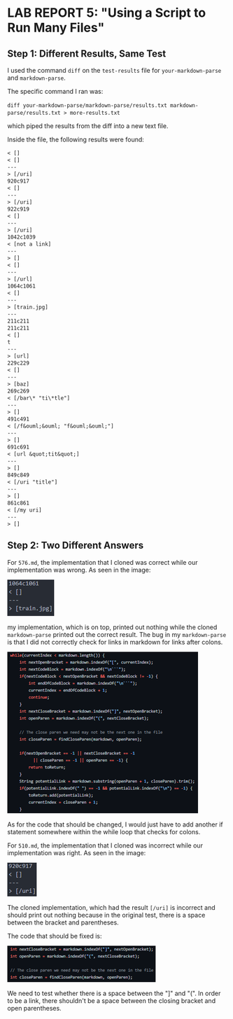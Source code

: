 # **LAB REPORT 5: "Using a Script to Run Many Files"**

## **Step 1: Different Results, Same Test**

I used the command `diff` on the `test-results` file for `your-markdown-parse` and `markdown-parse`. 

The specific command I ran was: 

`diff your-markdown-parse/markdown-parse/results.txt markdown-parse/results.txt > more-results.txt`

which piped the results from the diff into a new text file. 

Inside the file, the following results were found: 

```
< []
< []
---
> [/uri]
920c917
< []
---
> [/uri]
922c919
< []
---
> [/uri]
1042c1039
< [not a link]
---
> []
< []
---
> [/url]
1064c1061
< []
---
> [train.jpg]
---
211c211
211c211
< []                                                                                                                       t
---
> [url]
229c229
< []
---
> [baz]
269c269
< [/bar\* "ti\*tle"]
---
> []
491c491
< [/f&ouml;&ouml; "f&ouml;&ouml;"]
---
> []
691c691
< [url &quot;tit&quot;]
---
> []
849c849
< [/uri "title"]
---
> []
861c861
< [/my uri]
---
> []
```

## **Step 2: Two Different Answers**

For `576.md`, the implementation that I cloned was correct while our implementation was wrong. As seen in the image: 

![figure 1](5figure1.png)

my implementation, which is on top, printed out nothing while the cloned `markdown-parse` printed out the correct result. The bug in my `markdown-parse` is that I did not correctly check for links in markdown for links after colons. 

![figure 2](5figure2.png)

As for the code that should be changed, I would just have to add another if statement somewhere within the while loop that checks for colons.

For `510.md`, the implementation that I cloned was incorrect while our implementation was right. As seen in the image: 

![figure 3](5figure3.png)

The cloned implementation, which had the result `[/uri]` is incorrect and should print out nothing because in the original test, there is a space between the bracket and parentheses. 

The code that should be fixed is: 

![figure 4](5figure4.png)

We need to test whether there is a space between the "]" and "(". In order to be a link, there shouldn't be a space between the closing bracket and open parentheses. 

